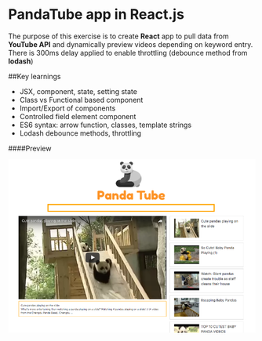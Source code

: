 # PandaTube app in React.js

The purpose of this exercise is to create **React** app to pull data from **YouTube API** and dynamically preview videos depending on keyword entry. There is 300ms delay applied to enable throttling (debounce method from **lodash**)

##Key learnings

- JSX, component, state, setting state
- Class vs Functional based component
- Import/Export of components
- Controlled field element component
- ES6 syntax: arrow function, classes, template strings
- Lodash debounce methods, throttling

####Preview

![panda-tube screenshot](https://github.com/maciejk77/pandatube-react/blob/master/img/screenshot.png?raw=true)




